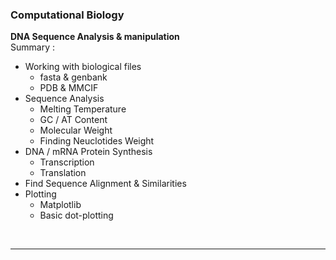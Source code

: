 ### Computational Biology 
**DNA Sequence Analysis & manipulation**
<br/>
Summary :
- Working with biological files
   - fasta & genbank
   - PDB & MMCIF
- Sequence Analysis
   - Melting Temperature
   - GC / AT Content
   - Molecular Weight
   - Finding Neuclotides Weight
- DNA / mRNA Protein Synthesis
   - Transcription
   - Translation
- Find Sequence Alignment & Similarities
- Plotting
   - Matplotlib
   - Basic dot-plotting
<br/>

---


